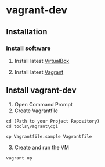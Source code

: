 # vagrant-dev

## Installation

### Install software
1. Install latest [VirtualBox](https://www.virtualbox.org/)

2. Install latest [Vagrant](https://www.vagrantup.com/)


## Install vagrant-dev


1. Open Command Prompt
2. Create Vagrantfile

  ```
  cd (Path to your Project Repository)
  cd tools\vagrant\cgi
  
  cp Vagrantfile.sample Vagrantfile
  ```

3. Create and run the VM

  ```
  vagrant up
  ```
  